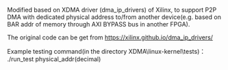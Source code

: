 Modified based on XDMA driver (dma_ip_drivers) of Xilinx, to support P2P DMA with dedicated physical address to/from another device(e.g. based on BAR addr of memory through AXI BYPASS bus in another FPGA).

The original code can be get from https://xilinx.github.io/dma_ip_drivers/

Example testing command(in the directory XDMA\linux-kernel\tests)： ./run_test physical_addr(decimal)
